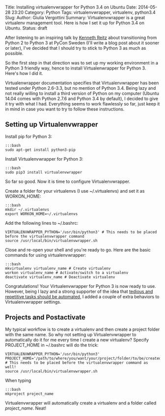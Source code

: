 Title: Installing virtualenvwrapper for Python 3.4 on Ubuntu
Date: 2014-05-28 23:20
Category: Python
Tags: virtualenvwrapper, virtualenv, python3.4
Slug:
Author: Giulia Vergottini
Summary: Virtualenvwrapper is a great virtualenv management tool. Here is how I set it up for Python 3.4 on Ubuntu.
Status: draft

After listening to an inspiring talk by [Kenneth Reitz](http://www.kennethreitz.org/) about transitioning from Python 2 to Python 3 at PyCon Sweden (I'll write a blog post about it sooner or later), I've decided that I should try to stick to Python 3 as much as possible.

So the first step in that direction was to set up my working environment in a Python 3 friendly way, hence to install Virtualenwrapper for Python 3. Here's how I did it.

Virtualenwrapper documentation specifies that Virtualenvwrapper has been tested under Python 2.6-3.3, but no mention of Python 3.4. Being lazy and not really willing to install a third version of Python on my computer (Ubuntu 14.04 comes with Python 2.7.6 and Python 3.4 by default), I decided to give it try with what I had. Everything seems to work flawlessly so far, just keep it in mind in case you want to try to follow these instructions.

Setting up Virtualenvwrapper
----------------------------

Install pip for Python 3:

    :::bash
    sudo apt-get install python3-pip


Install Virtualenvwrapper for Python 3:

    :::bash
    sudo pip3 install virtualenvwrapper

So far so good. Now it is time to configure Virtualenvwrapper.

Create a folder for your virtualenvs (I use ~/.virtualenvs) and set it as WORKON_HOME:

    :::bash
    mkdir ~/.virtualenvs
    export WORKON_HOME=~/.virtualenvs

Add the following lines to ~/.bashrc:

    VIRTUALENVWRAPPER_PYTHON='/usr/bin/python3' # This needs to be placed before the virtualenvwrapper command
    source /usr/local/bin/virtualenvwrapper.sh

Close and re-open your shell and you're ready to go. Here are the basic commands for using virtualenvwrapper:

    :::bash
    mkvirtualenv virtualenv_name # Create virtualenv
    workon virtualenv_name # Activate/switch to a virtualenv
    deactivate virtualenv_name # Deactivate virtualenv

Congratulations! Your Virtualenvwrapper for Python 3 is now ready to use. However, being I lazy and a strong supporter of the idea that [tedious and repetitive tasks should be automated](http://xkcd.com/1319/), I added a couple of extra behaviors to Virtualenvwrapper settings.

Projects and Postactivate
-------------------------

My typical workflow is to create a virtualenv and then create a project folder with the same name. So why not setting up Virtualenvwrapper to automatically do it for me every time I create a new virtualenv? Specify PROJECT_HOME in ~/.bashrc will do the trick:

    VIRTUALENVWRAPPER_PYTHON='/usr/bin/python3'
    PROJECT_HOME='/path/to/where/you/want/your/project/folder/to/be/created' # This needs to be placed before the virtualenvwrapper command as well!
    source /usr/local/bin/virtualenvwrapper.sh

When typing

    :::bash
    mkproject project_name

Virtualenvwrapper will automatically create a virtualenv and a folder called *project_name*. Neat!
